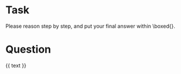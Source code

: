 # Task
Please reason step by step, and put your final answer within \boxed{}.

# Question
{{ text }}